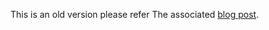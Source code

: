 This is an old version please refer
The associated [blog post](https://www.40tude.fr/docs/06_programmation/rust/016_errors/errors_00.html).


